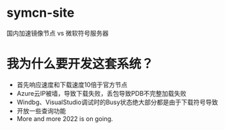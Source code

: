 # symcn-site
国内加速镜像节点 vs 微软符号服务器

# 我为什么要开发这套系统？
* 首先响应速度和下载速度10倍于官方节点
* Azure云IP被墙，导致下载失败，丢包导致PDB不完整加载失败
* Windbg、VisualStudio调试时的Busy状态绝大部分都是由于下载符号导致
* 开放一些查询功能
* More and more 2022 is on going.
